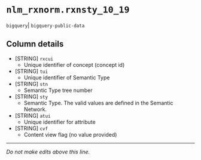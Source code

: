 # `nlm_rxnorm.rxnsty_10_19`
`bigquery`| `bigquery-public-data`

## Column details
* [STRING]    `rxcui`
  - Unique identifier of concept (concept id)
* [STRING]    `tui`
  - Unique identifier of Semantic Type
* [STRING]    `stn`
  - Semantic Type tree number
* [STRING]    `sty`
  - Semantic Type. The valid values are defined in the Semantic Network.
* [STRING]    `atui`
  - Unique identifier for attribute
* [STRING]    `cvf`
  - Content view flag (no value provided)

-------------------------------------------------------------------------------
*Do not make edits above this line.*
